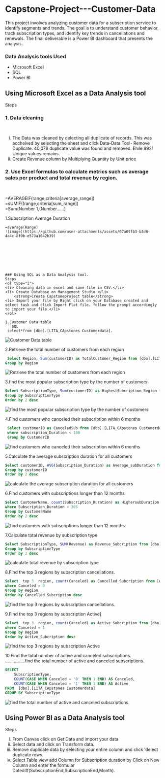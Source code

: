 # Capstone-Project---Customer-Data
This project involves analyzing customer data for a subscription service to identify segments and trends. The goal is to understand customer behavior, track subscription types, and identify key trends in cancellations and renewals. The final deliverable is a Power BI dashboard that presents the analysis.


### Data Analysis tools Used
- Microsoft Excel
- SQL
- Power BI

## Using Microsoft Excel as a Data Analysis tool
Steps
<h3>1. Data cleaning </h3><br/>
    <ol type="i"> 
     <li>The Data was cleaned by delecting all duplicate of records. This was accheived by selecting the sheet and click Data-Data Tool- Remove Duplicate. 40,079 duplicate value was found and removed. Ehile 9921 Unique values remains. </li>
     <li> Create Revenue column by Multiplying Quantity by Unit price</li>
    </ol>

 <h3>2. Use Excel formulas to calculate metrics such as average sales per product and
total revenue by region.</h3><br/>

=AVERAGEIF(range,criteria[average_range])</h3><br/>
 =sUMIF((range,criteria[sum_range])</h3><br/>
 =Sum(Number 1,(Number......)

1.Subscription Average Duration</h3><br/>
```Excel
=average(Range)
![image](https://github.com/user-attachments/assets/67a09fb3-b3d6-4a4c-8f0b-e573a1642b39)







     
### Using SQL as a Data Analysis tool.
Steps
<ol type="i">
<li> Cleaning data in excel and save file in CSV.</li>
<li> Create Database on Management Studio </li>
    <strong>Create Capstoneproject table</strong>
<li> Import your file by Right click on your Database created and select task and click Import Flat file. follow the prompt accordingly to import your file.</li>
</ol>

1.Customer Data table
```SQL
 select*from [dbo].[LITA_CApstones Customerdata].
 ```
![Customer Data table](https://github.com/SGaniyat/Capstone-Project---Customer-Data/blob/2bab10a2b8ccb952bdb7d700529550198da4b0b3/Customer%20table.png)

2.Retrieve the total number of customers from each region
```SQL
 Select Region, Sum(customerID) as TotalCustomer_Region from [dbo].[LITA_CApstones Customerdata]
Group by Region 
 ```
![Retrieve the total number of customers from each region](https://github.com/SGaniyat/Capstone-Project---Customer-Data/blob/2bab10a2b8ccb952bdb7d700529550198da4b0b3/CustomerID%20by%20Region.png)

3.find the most popular subscription type by the number of customers
```SQL
Select SubscriptionType, Sum(customerID) as HighestSubcription_Region from [dbo].[LITA_CApstones Customerdata]
Group by SubscriptionType
Order by 2 desc
 ```
![find the most popular subscription type by the number of customers](https://github.com/SGaniyat/Capstone-Project---Customer-Data/blob/2bab10a2b8ccb952bdb7d700529550198da4b0b3/Most%20popular%20Sub%20By%20Region.png)

4.Find customers who canceled their subscription within 6 months
```SQL
 Select customerID as CanceledSub from [dbo].[LITA_CApstones Customerdata]
 where subscription_Duration < 180
 Group by CustomerID
 ```
![find customers who canceled their subscription within 6 months](https://github.com/SGaniyat/Capstone-Project---Customer-Data/blob/2bab10a2b8ccb952bdb7d700529550198da4b0b3/Canceled%20within%206months.png)

5.Calculate the average subscription duration for all customers
```SQL
Select customerID, AVG(Subscription_Duration) as Average_subDuration from [dbo].[LITA_CApstones Customerdata]
Group by customerID
Order by 2 desc
 ```
![calculate the average subscription duration for all customers](https://github.com/SGaniyat/Capstone-Project---Customer-Data/blob/2bab10a2b8ccb952bdb7d700529550198da4b0b3/Avg.%20sub%20duration.png)

6.Find customers with subscriptions longer than 12 months
```SQL
Select CustomerName, count(Subscription_Duration) as HighersubDuration from [dbo].[LITA_CApstones Customerdata]
where Subscription_Duration > 365
Group by CustomerName
Order by 2 desc
 ```
![find customers with subscriptions longer than 12 months.](https://github.com/SGaniyat/Capstone-Project---Customer-Data/blob/8381e12046a10e7c00c40a1f7943ee24784640d3/Sub%20over%2012months.png)

7.Calculate total revenue by subscription type
```SQL
Select SubscriptionType, SUM(Revenue) as Revenue_Subcription from [dbo].[LITA_CApstones Customerdata]
Group by SubscriptionType
Order by 2 desc
 ```
![calculate total revenue by subscription type](https://github.com/SGaniyat/Capstone-Project---Customer-Data/blob/2bab10a2b8ccb952bdb7d700529550198da4b0b3/Revenue%20by%20Sub%20Type.png)

8.Find the top 3 regions by subscription cancellations.
```SQL
Select  top 3  region, count(Canceled) as Cancelled_Subcription from [dbo].[LITA_CApstones Customerdata]
where Canceled = 0
Group by Region
Order by Cancelled_Subcription desc
 ```
![find the top 3 regions by subscription cancellations.](https://github.com/SGaniyat/Capstone-Project---Customer-Data/blob/2bab10a2b8ccb952bdb7d700529550198da4b0b3/Top%20Region%20by%20Canceletion.png)

9.Find the top 3 regions by subscription Active]
```SQL
Select  top 3  region, count(Canceled) as Active_Subcription from [dbo].[LITA_CApstones Customerdata]
where Canceled = 1
Group by Region
Order by Active_Subcription desc
 ```
![find the top 3 regions by subscription Active](https://github.com/SGaniyat/Capstone-Project---Customer-Data/blob/2bab10a2b8ccb952bdb7d700529550198da4b0b3/Top%20Region%20for%20Active%20sub.png)

10.Find the total number of active and canceled subscriptions.
................find the total number of active and canceled subscriptions.
```SQL
SELECT 
    SubscriptionType,
    COUNT(CASE WHEN Canceled = '0' THEN 1 END) AS Canceled,
    COUNT(CASE WHEN Canceled = '1' THEN 1 END) AS Active
FROM  [dbo].[LITA_CApstones Customerdata]
GROUP BY SubscriptionType
 ```
![find the total number of active and canceled subscriptions.](https://github.com/SGaniyat/Capstone-Project---Customer-Data/blob/2bab10a2b8ccb952bdb7d700529550198da4b0b3/Active%20and%20Canceled%20Sub.png)




## Using Power BI as a Data Analysis tool
Steps
<ol type="i">
<li> From Canvas click on Get Data and import your data </li>
<li> Select data and click on Transform data.</li>
<li>Remove duplicate data by selecting your entire column and click 'delect duplicate rows.</li>
<li>Select Table view add Column for Subscription duration by Click on New Column and enter the formular
    Datediff(SubscriptionEnd,SubscriptionEnd,Month).</li>
    


</ol>
